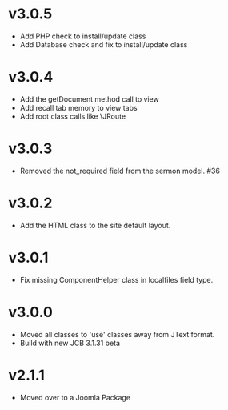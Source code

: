 # v3.0.5

- Add PHP check to install/update class
- Add Database check and fix to install/update class

# v3.0.4

- Add the getDocument method call to view
- Add recall tab memory to view tabs
- Add root class calls like \JRoute

# v3.0.3

- Removed the not_required field from the sermon model. #36

# v3.0.2

- Add the HTML class to the site default layout.

# v3.0.1

- Fix missing ComponentHelper class in localfiles field type.

# v3.0.0

- Moved all classes to 'use' classes away from JText format.
- Build with new JCB 3.1.31 beta

# v2.1.1

- Moved over to a Joomla Package